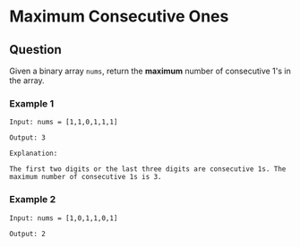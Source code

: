 # Maximum Consecutive Ones

## Question

Given a binary array ```nums```, return the **maximum** number of consecutive 1's in the array.

### Example 1

```text
Input: nums = [1,1,0,1,1,1]

Output: 3

Explanation: 

The first two digits or the last three digits are consecutive 1s. The maximum number of consecutive 1s is 3.
```

### Example 2

```text
Input: nums = [1,0,1,1,0,1]

Output: 2
```
